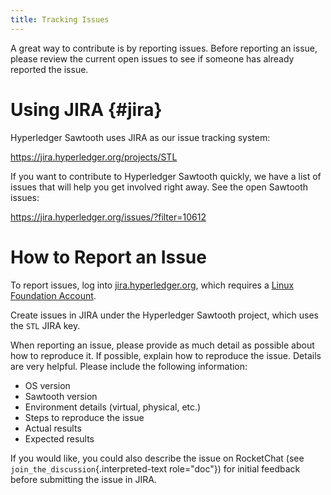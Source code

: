 ```yaml
---
title: Tracking Issues
---
```


A great way to contribute is by reporting issues. Before reporting an
issue, please review the current open issues to see if someone has
already reported the issue.

# Using JIRA {#jira}

<!--
  Licensed under Creative Commons Attribution 4.0 International License
  https://creativecommons.org/licenses/by/4.0/
-->

Hyperledger Sawtooth uses JIRA as our issue tracking system:

<https://jira.hyperledger.org/projects/STL>

If you want to contribute to Hyperledger Sawtooth quickly, we have a
list of issues that will help you get involved right away. See the open
Sawtooth issues:

<https://jira.hyperledger.org/issues/?filter=10612>

# How to Report an Issue

To report issues, log into
[jira.hyperledger.org](https://jira.hyperledger.org), which requires a
[Linux Foundation Account](https://identity.linuxfoundation.org/).

Create issues in JIRA under the Hyperledger Sawtooth project, which uses
the `STL` JIRA key.

When reporting an issue, please provide as much detail as possible about
how to reproduce it. If possible, explain how to reproduce the issue.
Details are very helpful. Please include the following information:

-   OS version
-   Sawtooth version
-   Environment details (virtual, physical, etc.)
-   Steps to reproduce the issue
-   Actual results
-   Expected results

If you would like, you could also describe the issue on RocketChat (see
`join_the_discussion`{.interpreted-text role="doc"}) for initial
feedback before submitting the issue in JIRA.
